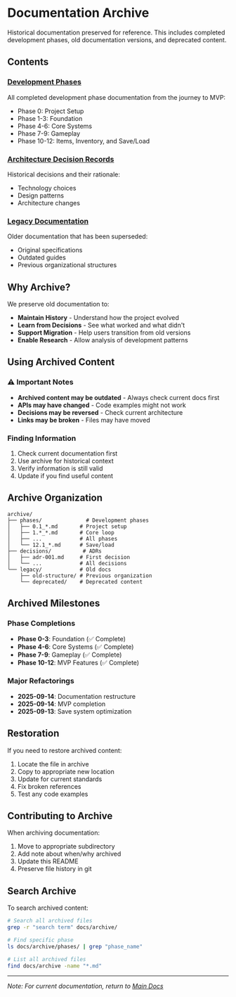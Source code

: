# Documentation Archive

Historical documentation preserved for reference. This includes completed development phases, old documentation versions, and deprecated content.

## Contents

### [Development Phases](phases/)

All completed development phase documentation from the journey to MVP:

- Phase 0: Project Setup
- Phase 1-3: Foundation
- Phase 4-6: Core Systems
- Phase 7-9: Gameplay
- Phase 10-12: Items, Inventory, and Save/Load

### [Architecture Decision Records](decisions/)

Historical decisions and their rationale:

- Technology choices
- Design patterns
- Architecture changes

### [Legacy Documentation](legacy/)

Older documentation that has been superseded:

- Original specifications
- Outdated guides
- Previous organizational structures

## Why Archive?

We preserve old documentation to:

- **Maintain History** - Understand how the project evolved
- **Learn from Decisions** - See what worked and what didn't
- **Support Migration** - Help users transition from old versions
- **Enable Research** - Allow analysis of development patterns

## Using Archived Content

### ⚠️ Important Notes

- **Archived content may be outdated** - Always check current docs first
- **APIs may have changed** - Code examples might not work
- **Decisions may be reversed** - Check current architecture
- **Links may be broken** - Files may have moved

### Finding Information

1. Check current documentation first
2. Use archive for historical context
3. Verify information is still valid
4. Update if you find useful content

## Archive Organization

```
archive/
├── phases/              # Development phases
│   ├── 0.1_*.md       # Project setup
│   ├── 1.*_*.md       # Core loop
│   ├── ...            # All phases
│   └── 12.1_*.md      # Save/load
├── decisions/          # ADRs
│   ├── adr-001.md     # First decision
│   └── ...            # All decisions
└── legacy/            # Old docs
    ├── old-structure/ # Previous organization
    └── deprecated/    # Deprecated content
```

## Archived Milestones

### Phase Completions

- **Phase 0-3**: Foundation (✅ Complete)
- **Phase 4-6**: Core Systems (✅ Complete)
- **Phase 7-9**: Gameplay (✅ Complete)
- **Phase 10-12**: MVP Features (✅ Complete)

### Major Refactorings

- **2025-09-14**: Documentation restructure
- **2025-09-14**: MVP completion
- **2025-09-13**: Save system optimization

## Restoration

If you need to restore archived content:

1. Locate the file in archive
2. Copy to appropriate new location
3. Update for current standards
4. Fix broken references
5. Test any code examples

## Contributing to Archive

When archiving documentation:

1. Move to appropriate subdirectory
2. Add note about when/why archived
3. Update this README
4. Preserve file history in git

## Search Archive

To search archived content:

```bash
# Search all archived files
grep -r "search term" docs/archive/

# Find specific phase
ls docs/archive/phases/ | grep "phase_name"

# List all archived files
find docs/archive -name "*.md"
```

---

*Note: For current documentation, return to [Main Docs](../README.md)*
